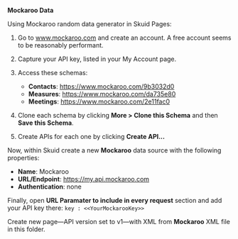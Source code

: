 **Mockaroo Data**

Using Mockaroo random data generator in Skuid Pages: 

1. Go to www.mockaroo.com and create an account. A free account seems to be reasonably performant. 
1. Capture your API key, listed in your My Account page.
1. Access these schemas:

   - **Contacts**: https://www.mockaroo.com/9b3032d0
   - **Measures**: https://www.mockaroo.com/da735e80
   - **Meetings**: https://www.mockaroo.com/2e11fac0
   
1. Clone each schema by clicking **More > Clone this Schema** and then **Save this Schema**.
1. Create APIs for each one by clicking **Create API...**

Now, within Skuid create a new **Mockaroo** data source with the following properties:

- **Name**: Mockaroo
- **URL/Endpoint**: https://my.api.mockaroo.com
- **Authentication**:  none

Finally, open **URL Paramater to include in every request** section and add your API key there: 
``key : <<YourMockarooKey>>``

Create new page—API version set to v1—with XML from **Mockaroo** XML file in this folder.